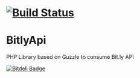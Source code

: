 [![Build Status](https://travis-ci.org/hpatoio/bitly-api.png?branch=master)](https://travis-ci.org/hpatoio/bitly-api)
============


BitlyApi
============

PHP Library based on Guzzle to consume Bit.ly API


[![Bitdeli Badge](https://d2weczhvl823v0.cloudfront.net/hpatoio/bitly-api/trend.png)](https://bitdeli.com/free "Bitdeli Badge")

